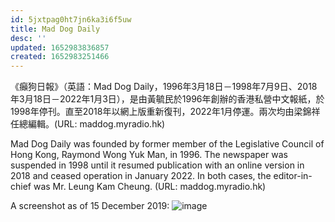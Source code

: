 ```yaml
---
id: 5jxtpag0ht7jn6ka3i6f5uw
title: Mad Dog Daily
desc: ''
updated: 1652983836857
created: 1652983251466
---
```


《癲狗日報》（英語：Mad Dog Daily，1996年3月18日－1998年7月9日、2018年3月18日－2022年1月3日），是由黃毓民於1996年創辦的香港私營中文報紙，於1998年停刊。直至2018年以網上版重新復刊，2022年1月停運。兩次均由梁錦祥任總編輯。(URL: maddog.myradio.hk)

Mad Dog Daily was founded by former member of the Legislative Council of Hong Kong, Raymond Wong Yuk Man, in 1996. The newspaper was suspended in 1998 until it resumed publication with an online version in 2018 and ceased operation in January 2022. In both cases, the editor-in-chief was Mr. Leung Kam Cheung. (URL: maddog.myradio.hk)

A screenshot as of 15 December 2019:
![image](https://user-images.githubusercontent.com/103475460/169372678-decbd6fb-d812-45e7-88d5-36eaeab2ed85.png)
